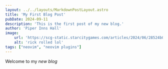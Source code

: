 ```yaml
---
layout: ../../layouts/MarkdownPostLayout.astro
title: 'My First Blog Post'
pubDate: 2024-09-11
description: 'This is the first post of my new blog.'
author: 'Piper Inns Hall'
image:
    url: 'https://scg-static.starcitygames.com/articles/2024/06/28524b09-rick-astley.jpg'
    alt: 'rick rolled lol'
tags: ["neovim", "neovim plugins"] 
---
```

Welcome to my *new blog*
